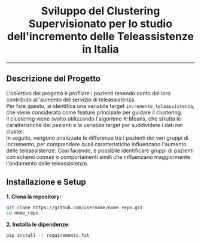 <div align="center">
  <h1>Sviluppo del Clustering Supervisionato per lo studio dell'incremento delle Teleassistenze in Italia </h1>
</div>

***
## Descrizione del Progetto

L'obiettivo del progetto è profilare i pazienti tenendo conto del loro contributo all'aumento del servizio di teleassistenza.   
Per fare questo, si identifica una variabile target `incremento_teleassistenza`, che viene considerata come feature principale per guidare il clustering.   
Il clustering viene svolto utilizzando l'algoritmo K-Means, che sfrutta le caratteristiche dei pazienti e la variabile target per suddividere i dati nei cluster.   
In seguito, vengono analizzate le differenze tra i pazienti dei vari gruppi di incremento, per comprendere quali caratteristiche influenzano l'aumento delle teleassistenze. Così facendo, è possibile identificare gruppi di pazienti con schemi comuni o comportamenti simili che influenzano maggiormente l'andamento delle teleassistenze.


## Installazione e Setup
**1. Clona la repository:**

```bash
git clone https://github.com/username/nome_repo.git
cd nome_repo
```

**2. Installa le dipendenze:**
```bash
pip install -r requirements.txt
```
